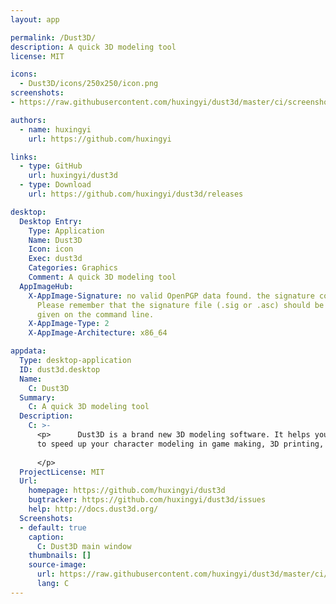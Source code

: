 ```yaml
---
layout: app

permalink: /Dust3D/
description: A quick 3D modeling tool
license: MIT

icons:
  - Dust3D/icons/250x250/icon.png
screenshots:
- https://raw.githubusercontent.com/huxingyi/dust3d/master/ci/screenshot.png

authors:
  - name: huxingyi
    url: https://github.com/huxingyi

links:
  - type: GitHub
    url: huxingyi/dust3d
  - type: Download
    url: https://github.com/huxingyi/dust3d/releases

desktop:
  Desktop Entry:
    Type: Application
    Name: Dust3D
    Icon: icon
    Exec: dust3d
    Categories: Graphics
    Comment: A quick 3D modeling tool
  AppImageHub:
    X-AppImage-Signature: no valid OpenPGP data found. the signature could not be verified.
      Please remember that the signature file (.sig or .asc) should be the first file
      given on the command line.
    X-AppImage-Type: 2
    X-AppImage-Architecture: x86_64

appdata:
  Type: desktop-application
  ID: dust3d.desktop
  Name:
    C: Dust3D
  Summary:
    C: A quick 3D modeling tool
  Description:
    C: >-
      <p>​      Dust3D is a brand new 3D modeling software. It helps you create a 3D watertight base model in seconds. Use it
      to speed up your character modeling in game making, 3D printing, and so on.
  
      ​</p>
  ProjectLicense: MIT
  Url:
    homepage: https://github.com/huxingyi/dust3d
    bugtracker: https://github.com/huxingyi/dust3d/issues
    help: http://docs.dust3d.org/
  Screenshots:
  - default: true
    caption:
      C: Dust3D main window
    thumbnails: []
    source-image:
      url: https://raw.githubusercontent.com/huxingyi/dust3d/master/ci/screenshot.png
      lang: C
---
```


